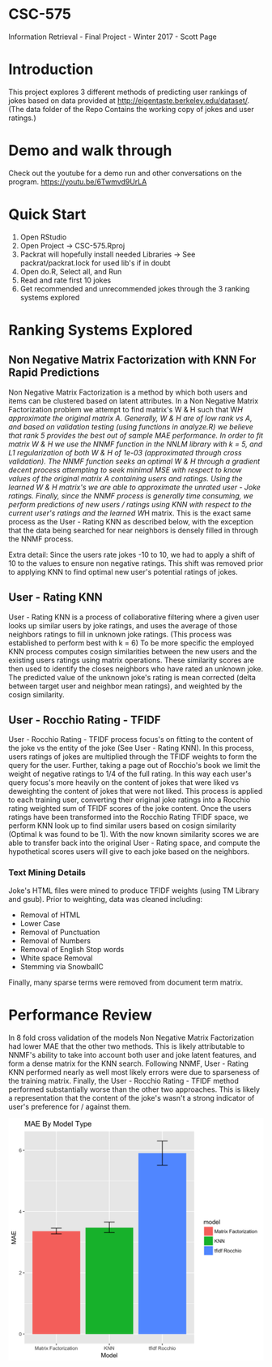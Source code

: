 # CSC-575
Information Retrieval - Final Project - Winter 2017 - Scott Page

# Introduction
This project explores 3 different methods of predicting user rankings of jokes based on data provided at http://eigentaste.berkeley.edu/dataset/. (The data folder of the Repo Contains the working copy of jokes and user ratings.) 

# Demo and walk through
Check out the youtube for a demo run and other conversations on the program. https://youtu.be/6Twmvd9UrLA

# Quick Start

1. Open RStudio
2. Open Project -> CSC-575.Rproj
3. Packrat will hopefully install needed Libraries -> See packrat/packrat.lock for used lib's if in doubt
4. Open do.R, Select all, and Run
5. Read and rate first 10 jokes
6. Get recommended and unrecommended jokes through the 3 ranking systems explored

# Ranking Systems Explored
## Non Negative Matrix Factorization with KNN For Rapid Predictions
  Non Negative Matrix Factorization is a method by which both users and items can be clustered based on latent attributes. In a Non Negative Matrix Factorization problem we attempt to find matrix's W & H such that W*H approximate the original matrix A. Generally, W & H are of low rank vs A, and based on validation testing (using functions in analyze.R) we believe that rank 5 provides the best out of sample MAE performance. 
  In order to fit matrix W & H we use the NNMF function in the NNLM library with k = 5, and L1 regularization of both W & H of 1e-03 (approximated through cross validation). The NNMF function seeks an optimal W & H through a gradient decent process attempting to seek minimal MSE with respect to know values of the original matrix A containing users and ratings. Using the learned W & H matrix's we are able to approximate the unrated user - Joke ratings.
  Finally, since the NNMF process is generally time consuming, we perform predictions of new users / ratings using KNN with respect to the current user's ratings and the learned W*H matrix. This is the exact same process as the User - Rating KNN as described below, with the exception that the data being searched for near neighbors is densely filled in through the NNMF process.
  
Extra detail: Since the users rate jokes -10 to 10, we had to apply a shift of 10 to the values to ensure non negative ratings. This shift was removed prior to applying KNN to find optimal new user's potential ratings of jokes.

## User - Rating KNN
  User - Rating KNN is a process of collaborative filtering where a given user looks up similar users by joke ratings, and uses the average of those neighbors ratings to fill in unknown joke ratings. (This process was established to perform best with k = 6) To be more specific the employed KNN process computes cosign similarities between the new users and the existing users ratings using matrix operations. These similarity scores are then used to identify the closes neighbors who have rated an unknown joke. The predicted value of the unknown joke's rating is mean corrected (delta between target user and neighbor mean ratings), and weighted by the cosign similarity. 
  
## User - Rocchio Rating - TFIDF
  User - Rocchio Rating - TFIDF process focus's on fitting to the content of the joke vs the entity of the joke (See User - Rating KNN). In this process, users ratings of jokes are multiplied through the TFIDF weights to form the query for the user. Further, taking a page out of Rocchio's book we limit the weight of negative ratings to 1/4 of the full rating. In this way each user's query focus's more heavily on the content of jokes that were liked vs deweighting the content of jokes that were not liked. This process is applied to each training user, converting their original joke ratings into a Rocchio rating weighted sum of TFIDF scores of the joke content.
  Once the users ratings have been transformed into the Rocchio Rating TFIDF space, we perform KNN look up to find similar users based on cosign similarity (Optimal k was found to be 1).  With the now known similarity scores we are able to transfer back into the original User - Rating space, and compute the hypothetical scores users will give to each joke based on the neighbors.
  
### Text Mining Details
Joke's HTML files were mined to produce TFIDF weights (using TM Library and gsub). Prior to weighting, data was cleaned including:

* Removal of HTML
* Lower Case
* Removal of Punctuation
* Removal of Numbers
* Removal of English Stop words
* White space Removal
* Stemming via SnowballC

Finally, many sparse terms were removed from document term matrix. 
  
# Performance Review
  In 8 fold cross validation of the models Non Negative Matrix Factorization had lower MAE that the other two methods. This is likely attributable to NNMF's ability to take into account both user and joke latent features, and form a dense matrix for the KNN search.
  Following NNMF, User - Rating KNN performed nearly as well most likely errors were due to sparseness of the training matrix.
  Finally, the User - Rocchio Rating - TFIDF method performed substantially worse than the other two approaches. This is likely a representation that the content of the joke's wasn't a strong indicator of user's preference for / against them.

![Performance](Model%20Errors.png)
